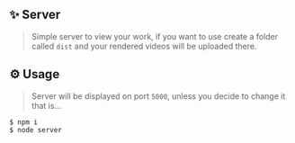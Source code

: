 ## ✨ Server
> Simple server to view your work, if you want to use create a folder called `dist` and your rendered videos will be uploaded there.

## ⚙ Usage
> Server will be displayed on port `5000`, unless you decide to change it that is...
```
$ npm i
$ node server
```
